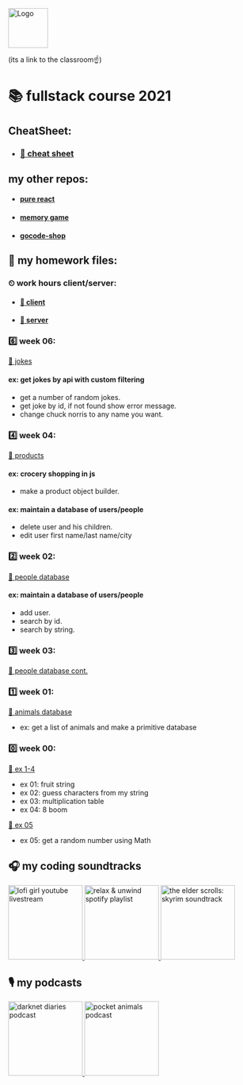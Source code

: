 <a href="https://classroom.google.com/c/NDA4NzY4OTU2Mzkz">
  <img height=80 src="https://lh3.googleusercontent.com/-QO_htsTEOuU/YWu9EpBu60I/AAAAAAAAAcM/ye-xNHdbTgAr26SeMuIY6SiBb8mCVV10wCMACGAYYCw/s1280/beta_binyaminTech_logo%2B%25281%2529-page-001%2B%25281%2529.jpg" alt="Logo" >
</a>

(its a link to the classroom☝️)

# 📚 fullstack course 2021

## CheatSheet:

- ### [📜 cheat sheet](content/cheatSheet.md)

## my other repos:

- #### [pure react](https://github.com/golanm16/React_course)
- #### [memory game](https://github.com/golanm16/memory_game)
- #### [gocode-shop](https://github.com/golanm16/gocode-shop)

## 📖 my homework files:

### ⏲ work hours client/server:

- #### [📒 client](workCalendar/client/workClient.js)

- #### [📒 server](workCalendar/server/workServer.js)

### 6️⃣ week 06:

[📒 jokes](week_06/jokes.js)

#### ex: get jokes by api with custom filtering

- get a number of random jokes.
- get joke by id, if not found show error message.
- change chuck norris to any name you want.

### 4️⃣ week 04:

[📒 products](week_04/store.js)

#### ex: crocery shopping in js

- make a product object builder.

#### ex: maintain a database of users/people

- delete user and his children.
- edit user first name/last name/city

### 2️⃣ week 02:

[📒 people database](week_02/people_db.js)

#### ex: maintain a database of users/people

- add user.
- search by id.
- search by string.

### 3️⃣ week 03:

[📒 people database cont.](week_03/people_db.js)

### 1️⃣ week 01:

[📒 animals database](week_01/animals_db.js)

- ex: get a list of animals and make a primitive database

### 0️⃣ week 00:

[📒 ex 1-4](week_00/week_00_hw.js)

- ex 01: fruit string
- ex 02: guess characters from my string
- ex 03: multiplication table
- ex 04: 8 boom

[📒 ex 05](week_00/week_00_hw_math.js)

- ex 05: get a random number using Math

## 🎧 my coding soundtracks

<a href="http://www.youtube.com/watch?v=5qap5aO4i9A">
  <img src="https://thumbs.gfycat.com/AgedMiniatureBoto-max-1mb.gif" alt="lofi girl youtube livestream" height="150">
 </a>

<a href="https://open.spotify.com/playlist/37i9dQZF1DWU0ScTcjJBdj">
  <img src="https://i.scdn.co/image/ab67706f000000031932c7ea794e72d82b10692c" alt="relax & unwind spotify playlist" height="150">
 </a>

<a href="https://open.spotify.com/album/25r7pEf31viAbsoVHC6bQ4">
  <img src="https://i.scdn.co/image/ab67616d00001e026d30303243e6bd56a5482e9b" alt="the elder scrolls: skyrim soundtrack" height="150">
 </a>

## 🎙 my podcasts

<a href="https://open.spotify.com/show/4XPl3uEEL9hvqMkoZrzbx5">
  <img src="https://i.scdn.co/image/ab67656300005f1f11874ad24c1dcac2ace8d4c9" alt="darknet diaries podcast" height="150">
 </a>
<a href="https://open.spotify.com/show/44Mg6W7BrmDtJuuWF7H4b2">
  <img src="https://i.scdn.co/image/321f42b88e6f6b19148d023d79de7ca916e4c152" alt="pocket animals podcast" height="150">
 </a>
